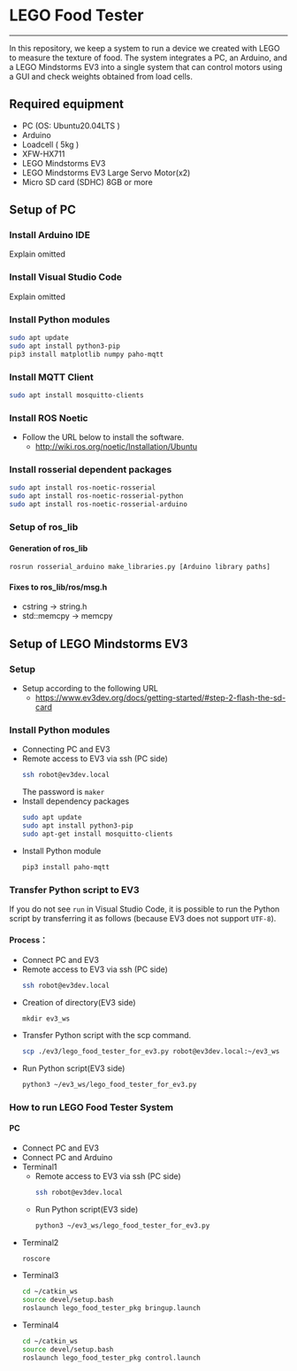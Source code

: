 # LEGO Food Tester
----------------------
In this repository, we keep a system to run a device we created with LEGO to measure the texture of food. The system integrates a PC, an Arduino, and a LEGO Mindstorms EV3 into a single system that can control motors using a GUI and check weights obtained from load cells.

## Required equipment
- PC  (OS:  Ubuntu20.04LTS  )
- Arduino
- Loadcell  ( 5kg )
- XFW-HX711
- LEGO Mindstorms EV3
- LEGO Mindstorms EV3 Large Servo Motor(x2)
- Micro SD card (SDHC) 8GB or more

## Setup of PC
### Install Arduino IDE
Explain omitted
### Install Visual Studio Code
Explain omitted
### Install Python modules
``` Bash
sudo apt update
sudo apt install python3-pip
pip3 install matplotlib numpy paho-mqtt
```
### Install MQTT Client
``` Bash
sudo apt install mosquitto-clients
```
### Install ROS Noetic
- Follow the URL below to install the software.
    - http://wiki.ros.org/noetic/Installation/Ubuntu
### Install rosserial dependent packages
``` Bash
sudo apt install ros-noetic-rosserial
sudo apt install ros-noetic-rosserial-python
sudo apt install ros-noetic-rosserial-arduino
```
### Setup of ros_lib
#### Generation of ros_lib
``` Bash
rosrun rosserial_arduino make_libraries.py [Arduino library paths]
```
#### Fixes to ros_lib/ros/msg.h
- cstring -> string.h
- std::memcpy -> memcpy

## Setup of LEGO Mindstorms EV3
### Setup
- Setup according to the following URL
    - https://www.ev3dev.org/docs/getting-started/#step-2-flash-the-sd-card
### Install Python modules
- Connecting PC and EV3
- Remote access to EV3 via ssh (PC side)
    ``` Bash
    ssh robot@ev3dev.local
    ```
    The password is `maker`
- Install dependency packages
    ``` Bash
    sudo apt update
    sudo apt install python3-pip
    sudo apt-get install mosquitto-clients
    ```
- Install Python module
    ``` Bash
    pip3 install paho-mqtt
    ```
### Transfer Python script to EV3
If you do not see `run` in Visual Studio Code, it is possible to run the Python script by transferring it as follows (because EV3 does not support `UTF-8`).
#### Process：
- Connect PC and EV3
- Remote access to EV3 via ssh (PC side)
    ``` Bash
    ssh robot@ev3dev.local
    ```
- Creation of directory(EV3 side)
    ```
    mkdir ev3_ws
    ```
- Transfer Python script with the scp command.
    ``` Bash
    scp ./ev3/lego_food_tester_for_ev3.py robot@ev3dev.local:~/ev3_ws
    ```
- Run Python script(EV3 side)
    ``` Bash
    python3 ~/ev3_ws/lego_food_tester_for_ev3.py
    ```

### How to run LEGO Food Tester System
#### PC
- Connect PC and EV3
- Connect PC and Arduino
- Terminal1
    - Remote access to EV3 via ssh (PC side)
        ``` Bash
        ssh robot@ev3dev.local
        ```
    - Run Python script(EV3 side)
        ``` Bash
        python3 ~/ev3_ws/lego_food_tester_for_ev3.py
        ```
- Terminal2
    ```Bash
    roscore
    ```
- Terminal3
    ```Bash
    cd ~/catkin_ws
    source devel/setup.bash
    roslaunch lego_food_tester_pkg bringup.launch
    ```
- Terminal4
    ```Bash
    cd ~/catkin_ws
    source devel/setup.bash
    roslaunch lego_food_tester_pkg control.launch
    ```
